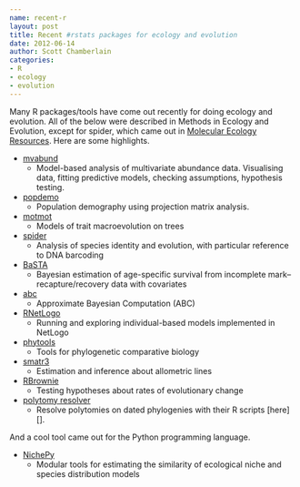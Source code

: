 ```yaml
---
name: recent-r
layout: post
title: Recent #rstats packages for ecology and evolution
date: 2012-06-14
author: Scott Chamberlain
categories:
- R
- ecology
- evolution
---
```


Many R packages/tools have come out recently for doing ecology and evolution. All of the below were described in Methods in Ecology and Evolution, except for spider, which came out in [Molecular Ecology Resources](http://onlinelibrary.wiley.com/journal/10.1111/(ISSN)1755-0998). Here are some highlights.

+ [mvabund][mvabund]
	+ Model-based analysis of multivariate abundance data. Visualising data, fitting predictive models, checking assumptions, hypothesis testing.
+ [popdemo][popdemo]
	+ Population demography using projection matrix analysis. 
+ [motmot][motmot] 
	+ Models of trait macroevolution on trees
+ [spider][spider] 
	+ Analysis of species identity and evolution, with particular reference to DNA barcoding
+ [BaSTA][BaSTA] 
	+ Bayesian estimation of age-specific survival from incomplete mark–recapture/recovery data with covariates
+ [abc][abc] 
	+ Approximate Bayesian Computation (ABC)
+ [RNetLogo][RNetLogo]
	+ Running and exploring individual-based models implemented in NetLogo
+ [phytools][phytools]
	+ Tools for phylogenetic comparative biology
+ [smatr3][smatr3]
	+ Estimation and inference about allometric lines
+ [RBrownie][brown]
	+ Testing hypotheses about rates of evolutionary change
+ [polytomy resolver][poly] 
	+ Resolve polytomies on dated phylogenies with their R scripts [here][].

And a cool tool came out for the Python programming language. 

+ [NichePy][NichePy]
	+ Modular tools for estimating the similarity of ecological niche and species distribution models

[mvabund]: http://onlinelibrary.wiley.com/doi/10.1111/j.2041-210X.2012.00190.x/abstract
[popdemo]: http://onlinelibrary.wiley.com/doi/10.1111/j.2041-210X.2012.00222.x/abstract
[motmot]: http://onlinelibrary.wiley.com/doi/10.1111/j.2041-210X.2011.00132.x/abstract
[spider]: http://onlinelibrary.wiley.com/doi/10.1111/j.1755-0998.2011.03108.x/abstract?deniedAccessCustomisedMessage=&userIsAuthenticated=false
[BaSTA]: http://onlinelibrary.wiley.com/doi/10.1111/j.2041-210X.2012.00186.x/abstract
[abc]: http://onlinelibrary.wiley.com/doi/10.1111/j.2041-210X.2011.00179.x/abstract
[RNetLogo]: http://onlinelibrary.wiley.com/doi/10.1111/j.2041-210X.2011.00180.x/abstract
[phytools]: http://onlinelibrary.wiley.com/doi/10.1111/j.2041-210X.2011.00169.x/abstract
[smatr3]: http://onlinelibrary.wiley.com/doi/10.1111/j.2041-210X.2011.00153.x/abstract
[brown]: http://onlinelibrary.wiley.com/doi/10.1111/j.2041-210X.2011.00112.x/abstract
[poly]: http://onlinelibrary.wiley.com/doi/10.1111/j.2041-210X.2011.00103.x/abstract
[NichePy]: http://onlinelibrary.wiley.com/doi/10.1111/j.2041-210X.2011.00184.x/abstract